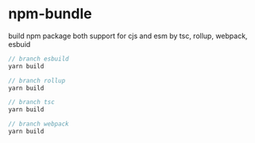 # npm-bundle

build npm package both support for cjs and esm by tsc, rollup, webpack, esbuid

```js
// branch esbuild
yarn build
```

```js
// branch rollup
yarn build
```

```js
// branch tsc
yarn build
```

```js
// branch webpack
yarn build
```
